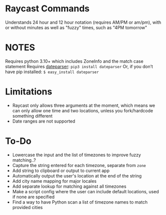 # Raycast Commands
Understands 24 hour and 12 hour notation (requires AM/PM or am/pm), with or without minutes as well as "fuzzy" times, such as "4PM tomorrow"

# NOTES
Requires python 3.10+ which includes ZoneInfo and the match case statement
Requires [dateparser](https://dateparser.readthedocs.io/en/latest/):
 	`pip3 install dateparser`
 	Or, if you don’t have pip installed:
	`$ easy_install dateparser` 


# Limitations
* Raycast only allows three arguments at the moment, which means we can only allow one time and two locations, unless you fork/hardcode something different
* Date ranges are not supported


# To-Do
- Lowercase the input and the list of timezones to improve fuzzy matching..?
- Capture the string entered for each timezone, separate from `zone`
- Add string to clipboard or output to current app
- Automatically output the user's location at the end of the string
- Add city name mapping for major locales
- Add separate lookup for matching against all timezones
- Make a script config where the user can include default locations, used if none are specified
- Find a way to have Python scan a list of timezone names to match provided cities